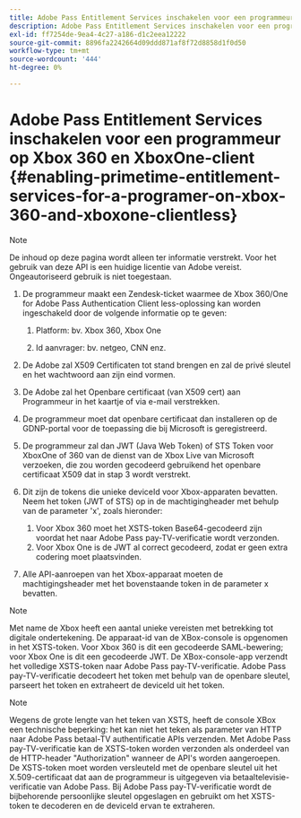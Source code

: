 ```yaml
---
title: Adobe Pass Entitlement Services inschakelen voor een programmeur op Xbox 360 en XboxOne-client
description: Adobe Pass Entitlement Services inschakelen voor een programmeur op Xbox 360 en XboxOne-client
exl-id: ff7254de-9ea4-4c27-a186-d1c2eea12222
source-git-commit: 8896fa2242664d09ddd871af8f72d8858d1f0d50
workflow-type: tm+mt
source-wordcount: '444'
ht-degree: 0%

---
```


# Adobe Pass Entitlement Services inschakelen voor een programmeur op Xbox 360 en XboxOne-client {#enabling-primetime-entitlement-services-for-a-programer-on-xbox-360-and-xboxone-clientless}

>[!NOTE]
>
>De inhoud op deze pagina wordt alleen ter informatie verstrekt. Voor het gebruik van deze API is een huidige licentie van Adobe vereist. Ongeautoriseerd gebruik is niet toegestaan.




1. De programmeur maakt een Zendesk-ticket waarmee de Xbox 360/One for Adobe Pass Authentication Client less-oplossing kan worden ingeschakeld door de volgende informatie op te geven:

   1. Platform: bv. Xbox 360, Xbox One

   1. Id aanvrager: bv. netgeo, CNN enz.

1. De Adobe zal X509 Certificaten tot stand brengen en zal de privé sleutel en het wachtwoord aan zijn eind vormen.

1. De Adobe zal het Openbare certificaat (van X509 cert) aan Programmeur in het kaartje of via e-mail verstrekken.

1. De programmeur moet dat openbare certificaat dan installeren op de GDNP-portal voor de toepassing die bij Microsoft is geregistreerd.

1. De programmeur zal dan JWT (Java Web Token) of STS Token voor XboxOne of 360 van de dienst van de Xbox Live van Microsoft verzoeken, die zou worden gecodeerd gebruikend het openbare certificaat X509 dat in stap 3 wordt verstrekt.

1. Dit zijn de tokens die unieke deviceId voor Xbox-apparaten bevatten. Neem het token (JWT of STS) op in de machtigingheader met behulp van de parameter &#39;x&#39;, zoals hieronder:

   1. Voor Xbox 360 moet het XSTS-token Base64-gecodeerd zijn voordat het naar Adobe Pass pay-TV-verificatie wordt verzonden.
   1. Voor Xbox One is de JWT al correct gecodeerd, zodat er geen extra codering moet plaatsvinden.

1. Alle API-aanroepen van het Xbox-apparaat moeten de machtigingsheader met het bovenstaande token in de parameter x bevatten.



>[!NOTE]
>
>Met name de Xbox heeft een aantal unieke vereisten met betrekking tot digitale ondertekening. De apparaat-id van de XBox-console is opgenomen in het XSTS-token.  Voor Xbox 360 is dit een gecodeerde SAML-bewering; voor Xbox One is dit een gecodeerde JWT. De XBox-console-app verzendt het volledige XSTS-token naar Adobe Pass pay-TV-verificatie. Adobe Pass pay-TV-verificatie decodeert het token met behulp van de openbare sleutel, parseert het token en extraheert de deviceId uit het token.

>[!NOTE]
>
>Wegens de grote lengte van het teken van XSTS, heeft de console XBox een technische beperking: het kan niet het teken als parameter van HTTP naar Adobe Pass betaal-TV authentificatie APIs verzenden. Met Adobe Pass pay-TV-verificatie kan de XSTS-token worden verzonden als onderdeel van de HTTP-header &quot;Authorization&quot; wanneer de API&#39;s worden aangeroepen. De XSTS-token moet worden versleuteld met de openbare sleutel uit het X.509-certificaat dat aan de programmeur is uitgegeven via betaaltelevisie-verificatie van Adobe Pass. Bij Adobe Pass pay-TV-verificatie wordt de bijbehorende persoonlijke sleutel opgeslagen en gebruikt om het XSTS-token te decoderen en de deviceId ervan te extraheren.
